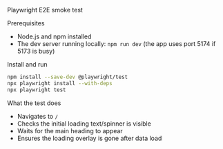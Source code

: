 Playwright E2E smoke test

Prerequisites

- Node.js and npm installed
- The dev server running locally: `npm run dev` (the app uses port 5174 if 5173 is busy)

Install and run

```bash
npm install --save-dev @playwright/test
npx playwright install --with-deps
npx playwright test
```

What the test does

- Navigates to `/`
- Checks the initial loading text/spinner is visible
- Waits for the main heading to appear
- Ensures the loading overlay is gone after data load

